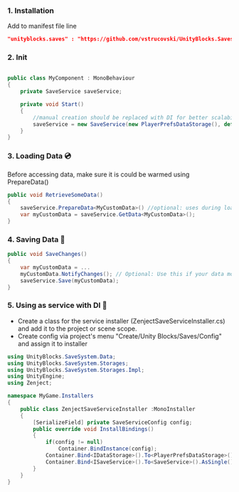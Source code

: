 ### 1. Installation
Add to manifest file line
```json
"unityblocks.saves" : "https://github.com/vstrucovski/UnityBlocks.Saves.git"
```

### 2. Init
```csharp

public class MyComponent : MonoBehaviour
{
    private SaveService saveService;

    private void Start()
    {
        //manual creation should be replaced with DI for better scalability
        saveService = new SaveService(new PlayerPrefsDataStorage(), default);
    }
}
```
### 3. Loading Data 💿
Before accessing data, make sure it is could be warmed using PrepareData<T>()
```csharp
public void RetrieveSomeData()
{
    saveService.PrepareData<MyCustomData>() //optional: uses during loading
    var myCustomData = saveService.GetData<MyCustomData>();
}
```


### 4. Saving Data 💾
```csharp
public void SaveChanges()
{
    var myCustomData = ...
    myCustomData.NotifyChanges(); // Optional: Use this if your data model requires change tracking
    saveService.Save(myCustomData);
}
```
### 5. Using as service with DI 🚀
- Create a class for the service installer (ZenjectSaveServiceInstaller.cs) and add it to the project or scene scope.
- Create config via project's menu "Create/Unity Blocks/Saves/Config" and assign it to installer
```csharp
using UnityBlocks.SaveSystem.Data;
using UnityBlocks.SaveSystem.Storages;
using UnityBlocks.SaveSystem.Storages.Impl;
using UnityEngine;
using Zenject;

namespace MyGame.Installers
{
    public class ZenjectSaveServiceInstaller :MonoInstaller
    {
        [SerializeField] private SaveServiceConfig config;
        public override void InstallBindings()
        {
            if(config != null)
                Container.BindInstance(config);
            Container.Bind<IDataStorage>().To<PlayerPrefsDataStorage>().AsSingle();
            Container.Bind<ISaveService>().To<SaveService>().AsSingle();
        }
    }
}
```